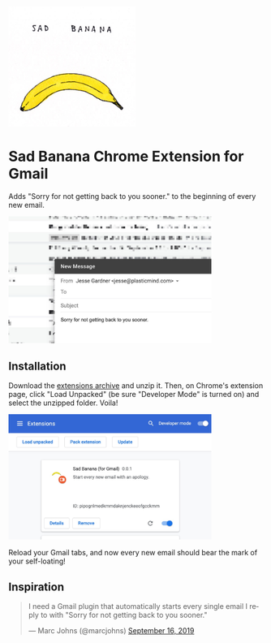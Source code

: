 <img src="sad-banana.jpg" alt="Sad Banana" width="250">

# Sad Banana Chrome Extension for Gmail

Adds "Sorry for not getting back to you sooner." to the beginning of every new email.

<img src="screenshot.jpg" alt="Sad Banana Screenshot" width="400">

## Installation

Download the <a href="https://github.com/plasticmind/chrome-extension-sad-banana/archive/master.zip" title="The Extension">extensions archive</a> and unzip it. Then, on Chrome's extension page, click "Load Unpacked" (be sure "Developer Mode" is turned on) and select the unzipped folder. Voila!

<img src="screenshot-2.jpg" alt="How to load the extension." width="400">

Reload your Gmail tabs, and now every new email should bear the mark of your self-loating!

## Inspiration

<blockquote class="twitter-tweet"><p lang="en" dir="ltr">I need a Gmail plugin that automatically starts every single email I reply to with &quot;Sorry for not getting back to you sooner.&quot;</p>&mdash; Marc Johns (@marcjohns) <a href="https://twitter.com/marcjohns/status/1173434159793967104?ref_src=twsrc%5Etfw">September 16, 2019</a></blockquote>